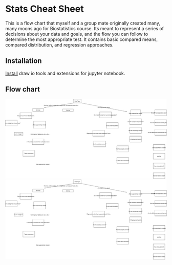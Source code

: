 # Stats Cheat Sheet

This is a flow chart that myself and a group mate originally created many, many moons ago for Biostatistics course.  Its meant to represent a series of decisions about your data and goals, and the flow you can follow to determine the most appropriate test.  It contains basic compared means, compared distribution, and regression approaches.

## Installation
[Install](https://github.com/QuantStack/jupyterlab-drawio)  draw io tools and extensions for jupyter notebook.

## Flow chart

![img](img/stats_flowchart.svg)
<img src="img/stats_flowchart.svg">

